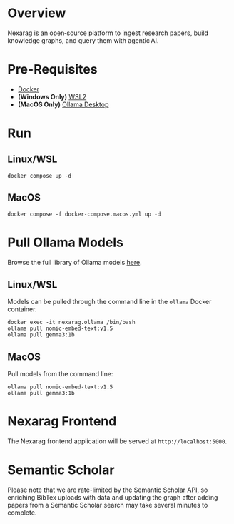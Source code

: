 # Overview
Nexarag is an open‑source platform to ingest research papers, build knowledge graphs, and query them with agentic AI.

# Pre-Requisites
- [Docker](https://docs.docker.com/engine/install/)
- **(Windows Only)** [WSL2](https://learn.microsoft.com/en-us/windows/wsl/install)
- **(MacOS Only)** [Ollama Desktop](https://ollama.com/download/mac)

# Run
## Linux/WSL
```
docker compose up -d
```

## MacOS
```
docker compose -f docker-compose.macos.yml up -d
```

# Pull Ollama Models
Browse the full library of Ollama models [here](https://ollama.com/library).

## Linux/WSL
Models can be pulled through the command line in the `ollama` Docker container.

```
docker exec -it nexarag.ollama /bin/bash
ollama pull nomic-embed-text:v1.5
ollama pull gemma3:1b
```

## MacOS
Pull models from the command line:

```
ollama pull nomic-embed-text:v1.5
ollama pull gemma3:1b
```

# Nexarag Frontend
The Nexarag frontend application will be served at `http://localhost:5000`.

# Semantic Scholar
Please note that we are rate-limited by the Semantic Scholar API, so enriching BibTex uploads with data and updating the graph after adding papers from a Semantic Scholar search may take several minutes to complete.
